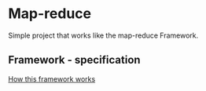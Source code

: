 # Map-reduce
Simple project that works like the map-reduce Framework.
## Framework - specification

[How this framework works](https://static.googleusercontent.com/media/research.google.com/pl//archive/mapreduce-osdi04.pdf)
